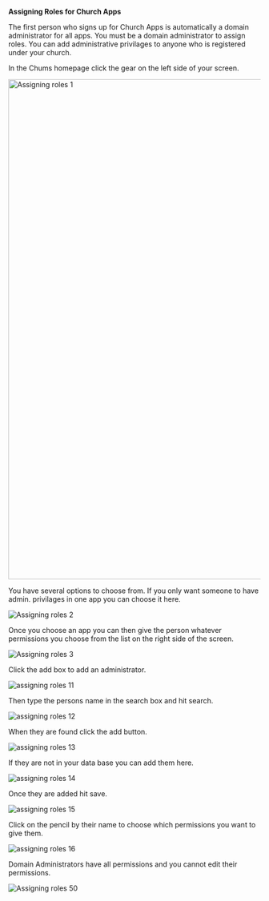 **Assigning Roles for Church Apps**

The first person who signs up for Church Apps is automatically a domain administrator for all apps. You must be a domain administrator to assign roles. You can add administrative privilages to anyone who is registered under your church.

In the Chums homepage click the gear on the left side of your screen. 

<img width="1000" alt="Assigning roles 1" src="https://github.com/LiveChurchSolutions/ChurchAppsSupport/assets/127863068/022f9a8e-03cb-4685-a61a-094ed8de2cf5">


You have several options to choose from. If you only want someone to have admin. privilages in one app you can choose it here.

![Assigning roles 2](https://github.com/LiveChurchSolutions/ChurchAppsSupport/assets/127863068/3b181806-774e-4f22-8771-581e6151399c)

Once you choose an app you can then give the person whatever permissions you choose from the list on the right side of the screen.

![Assigning roles 3](https://github.com/LiveChurchSolutions/ChurchAppsSupport/assets/127863068/07e44985-b3d7-4e4a-8ed9-c7f37625b914)

Click the add box to add an administrator.

![assigning roles 11](https://github.com/LiveChurchSolutions/ChurchAppsSupport/assets/127863068/33241b3f-854a-4844-82f6-e2bb4b436c83)

Then type the persons name in the search box and hit search.

![assigning roles 12](https://github.com/LiveChurchSolutions/ChurchAppsSupport/assets/127863068/55f5e103-7e9b-4370-87e1-2c6b5b12cf12)

When they are found click the add button.

![assigning roles 13](https://github.com/LiveChurchSolutions/ChurchAppsSupport/assets/127863068/74d7d4de-c79c-4eed-9e97-8bd6fd5fbacb)

If they are not in your data base you can add them here.

![assigning roles 14](https://github.com/LiveChurchSolutions/ChurchAppsSupport/assets/127863068/78d7582e-7e4c-477a-8569-1fae01ad3aec)

Once they are added hit save.

![assigning roles 15](https://github.com/LiveChurchSolutions/ChurchAppsSupport/assets/127863068/8b7a4561-1577-48b3-bea0-5b672887e64b)

Click on the pencil by their name to choose which permissions you want to give them.

![assigning roles 16](https://github.com/LiveChurchSolutions/ChurchAppsSupport/assets/127863068/5cb83ccf-4ea8-4415-8e4f-a2ee208d1b3b)

Domain Administrators have all permissions and you cannot edit their permissions.

![Assigning roles 50](https://github.com/LiveChurchSolutions/ChurchAppsSupport/assets/127863068/632a1038-9d47-4be8-9092-44478f884ebd)
